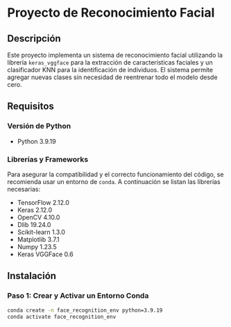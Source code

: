 # Proyecto de Reconocimiento Facial

## Descripción

Este proyecto implementa un sistema de reconocimiento facial utilizando la librería `keras_vggface` para la extracción de características faciales y un clasificador KNN para la identificación de individuos. El sistema permite agregar nuevas clases sin necesidad de reentrenar todo el modelo desde cero.

## Requisitos

### Versión de Python

- Python 3.9.19

### Librerías y Frameworks

Para asegurar la compatibilidad y el correcto funcionamiento del código, se recomienda usar un entorno de `conda`. A continuación se listan las librerías necesarias:

- TensorFlow 2.12.0
- Keras 2.12.0
- OpenCV 4.10.0
- Dlib 19.24.0
- Scikit-learn 1.3.0
- Matplotlib 3.7.1
- Numpy 1.23.5
- Keras VGGFace 0.6

## Instalación

### Paso 1: Crear y Activar un Entorno Conda

```sh
conda create -n face_recognition_env python=3.9.19
conda activate face_recognition_env
